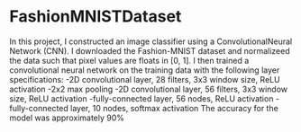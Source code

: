 # FashionMNISTDataset

In this project, I constructed an image classifier using a ConvolutionalNeural Network (CNN).
I downloaded the Fashion-MNIST dataset and normalizeed the data such that pixel values are floats in [0, 1]. 
I then trained a convolutional neural network on the training data with the following layer specifications:
-2D convolutional layer, 28 filters, 3x3 window size, ReLU activation
-2x2 max pooling
-2D convolutional layer, 56 filters, 3x3 window size, ReLU activation
-fully-connected layer, 56 nodes, ReLU activation
-fully-connected layer, 10 nodes, softmax activation
The accuracy for the model was approximately 90%
